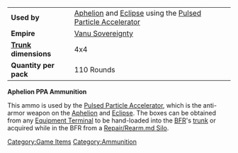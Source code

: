 |                                                 |                                                                                                                                                         |
| ----------------------------------------------- | ------------------------------------------------------------------------------------------------------------------------------------------------------- |
| **Used by**                                     | [Aphelion](../vehicles/Aphelion.md) and [Eclipse](../vehicles/Eclipse.md) using the [Pulsed Particle Accelerator](</Pulsed_Particle_Accelerator_(BFR)>) |
| **Empire**                                      | [Vanu Sovereignty](../etc/Vanu_Sovereignty.md)                                                                                                          |
| **[Trunk](../terminology/Trunk.md) dimensions** | 4x4                                                                                                                                                     |
| **Quantity per pack**                           | 110 Rounds                                                                                                                                              |

**Aphelion PPA Ammunition**

This ammo is used by the [Pulsed Particle
Accelerator](</Pulsed_Particle_Accelerator_(BFR)>), which is the
anti-armor weapon on the [Aphelion](../vehicles/Aphelion.md) and
[Eclipse](../vehicles/Eclipse.md). The boxes can be obtained from any
[Equipment Terminal](../items/Equipment_Terminal.md) to be hand-loaded
into the [BFR](../vehicles/BattleFrame_Robotics.md)'s [trunk](../terminology/Trunk.md) or acquired
while in the BFR from a [Repair/Rearm.md
Silo](../items/Repair_Rearm_Silo.md).

[Category:Game Items](../Category:Game_Items.md)
[Category:Ammunition](../Category:Ammunition.md)
